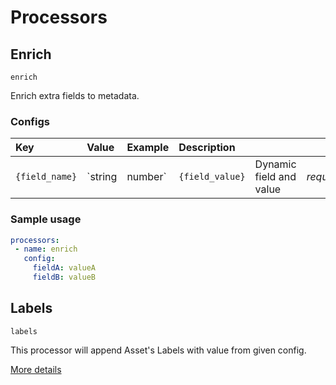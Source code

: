 # Processors

## Enrich

`enrich`

Enrich extra fields to metadata.

### Configs

| Key | Value | Example | Description |  |  |
| :--- | :--- | :--- | :--- | :--- | :--- |
| `{field_name}` | \`string | number\` | `{field_value}` | Dynamic field and value | _required_ |

### Sample usage

```yaml
processors:
 - name: enrich
   config:
     fieldA: valueA
     fieldB: valueB
```


## Labels

`labels`

This processor will append Asset's Labels with value from given config.

[More details](../../../plugins/processors/labels/README.md)
